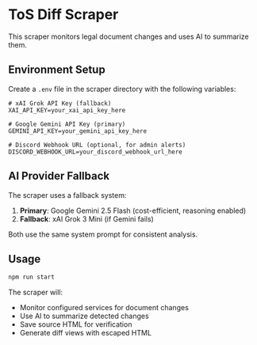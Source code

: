 # ToS Diff Scraper

This scraper monitors legal document changes and uses AI to summarize them.

## Environment Setup

Create a `.env` file in the scraper directory with the following variables:

```env
# xAI Grok API Key (fallback)
XAI_API_KEY=your_xai_api_key_here

# Google Gemini API Key (primary)
GEMINI_API_KEY=your_gemini_api_key_here

# Discord Webhook URL (optional, for admin alerts)
DISCORD_WEBHOOK_URL=your_discord_webhook_url_here
```

## AI Provider Fallback

The scraper uses a fallback system:
1. **Primary**: Google Gemini 2.5 Flash (cost-efficient, reasoning enabled)
2. **Fallback**: xAI Grok 3 Mini (if Gemini fails)

Both use the same system prompt for consistent analysis.

## Usage

```bash
npm run start
```

The scraper will:
- Monitor configured services for document changes
- Use AI to summarize detected changes
- Save source HTML for verification
- Generate diff views with escaped HTML 